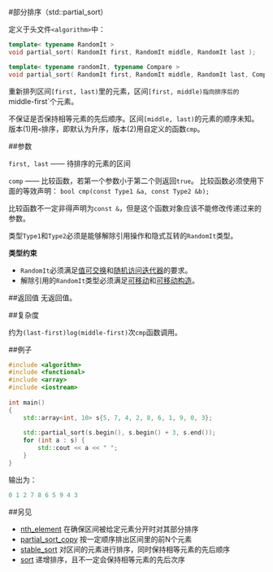 #部分排序（std::partial_sort）

定义于头文件`<algorithm>`中：

```C++
template< typename RandomIt >
void partial_sort( RandomIt first, RandomIt middle, RandomIt last );    (1)
```
```C++
template< typename randomIt, typename Compare >
void partial_sort( RandomIt first, RandomIt middle, RandomIt last, Compare comp );       (2)
```

重新排列区间`[first, last)`里的元素，区间`[first, middle)指向排序后的`middle-first`个元素。

不保证是否保持相等元素的先后顺序。区间`[middle, last)`的元素的顺序未知。版本(1)用`<`排序，即默认为升序，版本(2)用自定义的函数`cmp`。

##参数

`first, last` —— 待排序的元素的区间

`comp` —— 比较函数，若第一个参数小于第二个则返回`true`。
       比较函数必须使用下面的等效声明：
`bool cmp(const Type1 &a, const Type2 &b);`

比较函数不一定非得声明为`const &`，但是这个函数对象应该不能修改传递过来的参数。

类型`Type1`和`Type2`必须是能够解除引用操作和隐式互转的`RandomIt`类型。

**类型约束**
- `RandomIt`必须满足[值可交换](../concept/ValueSwappable.md)和[随机访问迭代器](http://en.cppreference.com/w/cpp/concept/RandomAccessIterator)的要求。
- 解除引用的`RandomIt`类型必须满足[可移动](../concept/MoveAssignable.md)和[可移动构造](../concept/MoveConstructible.md)。

##返回值
无返回值。

##复杂度

约为`(last-first)log(middle-first)`次`cmp`函数调用。

##例子

```C++
#include <algorithm>
#include <functional>
#include <array>
#include <iostream>
 
int main()
{
    std::array<int, 10> s{5, 7, 4, 2, 8, 6, 1, 9, 0, 3};
 
    std::partial_sort(s.begin(), s.begin() + 3, s.end());
    for (int a : s) {
        std::cout << a << " ";
    } 
}
```

输出为：

```C++
0 1 2 7 8 6 5 9 4 3
```

##另见

- [nth_element](nth_element.md)    在确保区间被给定元素分开时对其部分排序
- [partial_sort_copy](partial_sort_copy.md)   按一定顺序排出区间里的前N个元素
- [stable_sort](stable_sort.md)    对区间的元素进行排序，同时保持相等元素的先后顺序
- [sort](stable_sort.md)     递增排序，且不一定会保持相等元素的先后次序
